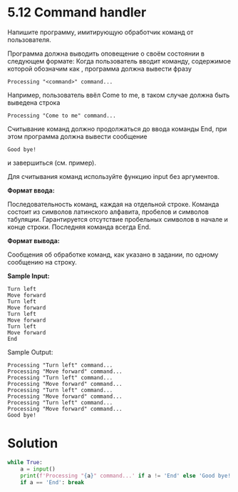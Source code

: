 # 5.12 Command handler

Напишите программу, имитирующую обработчик команд от пользователя.

Программа должна выводить оповещение о своём состоянии в следующем формате:
Когда пользователь вводит команду, содержимое которой обозначим как <command>, программа должна вывести фразу

`Processing "<command>" command...`

Например, пользователь ввёл Come to me, в таком случае должна быть выведена строка

`Processing "Come to me" command...`

Считывание команд должно продолжаться до ввода команды End, при этом программа должна вывести сообщение

`Good bye!`

и завершиться (см. пример).

Для считывания команд используйте функцию input без аргументов.

**Формат ввода:**

Последовательность команд, каждая на отдельной строке. Команда состоит из символов латинского алфавита, пробелов и
символов табуляции. Гарантируется отсутствие пробельных символов в начале и конце строки. Последняя команда всегда End.

**Формат вывода:**

Сообщения об обработке команд, как указано в задании, по одному сообщению на строку.

**Sample Input:**

```
Turn left
Move forward
Turn left
Move forward
Turn left
Move forward
Turn left
Move forward
End
```

Sample Output:

```
Processing "Turn left" command...
Processing "Move forward" command...
Processing "Turn left" command...
Processing "Move forward" command...
Processing "Turn left" command...
Processing "Move forward" command...
Processing "Turn left" command...
Processing "Move forward" command...
Good bye!
```

# Solution

```python
while True:
    a = input()
    print(f'Processing "{a}" command...' if a != 'End' else 'Good bye!')
    if a == 'End': break
```